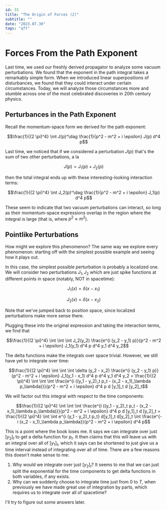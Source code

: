 ```yaml
---
id: 33
title: "The Origin of Forces (2)"
subtitle: ""
date: "2023.07.30"
tags: "qft"
---
```


# Forces From the Path Exponent

Last time, we used our freshly derived propagator to analyze some vacuum perturbations. We found that the exponent in the path integral takes a remarkably simple form. When we introduced linear superpositions of disturbances, we found that they could interact under certain circumstances. Today, we will analyze those circumstances more and stumble across one of the most celebrated discoveries in 20th century physics.

## Perturbances in the Path Exponent

Recall the momentum-space form we derived for the path exponent:

```math
\frac{1}{(2 \pi)^4} \int J(p)^\dag \frac{1}{p^2 - m^2 + i \epsilon} J(p) d^4 p
```

Last time, we noticed that if we considered a perturbation $`J(p)`$ that's the sum of two other perturbations, a la

```math
J(p) = J_1(p) + J_2(p)
```

then the total integral ends up with these interesting-looking interaction terms:

```math
\frac{1}{(2 \pi)^4} \int J_2(p)^\dag \frac{1}{p^2 - m^2 + i \epsilon} J_1(p) d^4 p
```

These seem to indicate that two vacuum perturbations can interact, so long as their momentum-space expressions overlap in the region where the integral is large (that is, where $`p^2 \approx m^2`$).

## Pointlike Perturbations

How might we explore this phenomenon? The same way we explore every phenomenon: starting off with the simplest possible example and seeing how it plays out.

In this case, the simplest possible perturbation is probably a localized one. We will consider two perturbations $`J_1, J_2`$ which are just spike functions at different points in space (notably, NOT in spacetime):

```math
J_1(x) = \delta(x - x_1)
```

```math
J_2(x) = \delta (x - x_2)
```

Note that we've jumped back to position space, since localized perturbations make more sense there.

Plugging these into the original expression and taking the interaction terms, we find that

```math
\frac{1}{(2 \pi)^4} \int \int \int J_2(y_2) \frac{e^{i (y_2 - y_1) p}}{p^2 - m^2 + i \epsilon} J_1(y_1) d^4 p d^4 y_1 d^4 y_2
```

The delta functions make the integrals over space trivial. However, we still have yet to integrate over time:

```math
\frac{1}{(2 \pi)^4} \int \int \int \delta (y_2 - x_2) \frac{e^{i (y_2 - y_1) p}}{p^2 - m^2 + i \epsilon} J_1(y_1 - x_1) d^4 p d^4 y_1 d^4 y_2 = \frac{1}{(2 \pi)^4} \int \int \int \frac{e^{i ((y_1 - y_2)_t p_t - (x_2 - x_1)_\lambda p_\lambda)}}{p^2 - m^2 + i \epsilon} d^4 p d [y_1]_t d [y_2]_t
```

We will factor out this integral with respect to the time components:

```math
\frac{1}{(2 \pi)^4} \int \int \int \frac{e^{i ((y_1 - y_2)_t p_t - (x_2 - x_1)_\lambda p_\lambda)}}{p^2 - m^2 + i \epsilon} d^4 p d [y_1]_t d [y_2]_t = \frac{1}{(2 \pi)^4} \int \int e^{i (y_1 - y_2)_t p_t} d[y_1]_t d[y_2]_t \int \frac{e^{-i (x_2 - x_1)_\lambda p_\lambda}}{p^2 - m^2 + i \epsilon} d^4 p
```

This is a point where the book loses me. It says we can integrate over just $`[y_2]_t`$ to get a delta function for $`p_t`$. It then claims that this will leave us with an integral over all of $`[y_1]_t`$, which it says can be shortened to just give us a time interval instead of integrating over all of time. There are a few reasons this doesn't make sense to me:

1. Why would we integrate over just $`[y_2]_t`$? It seems to me that we can just split the exponential for the time components to get delta functions in both variables, if any exists.
2. Why can we suddenly choose to integrate time just from $`0`$ to $`T`$, when previously we have made great use of integration by parts, which requires us to integrate over all of spacetime?

I'll try to figure out some answers later.
